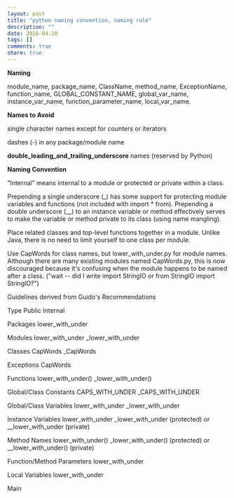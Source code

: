 ```yaml
---
layout: post
title: "python naming convention, naming rule"
description: ""
date: 2016-04-20
tags: []
comments: true
share: true
---
```


**Naming**

  

module_name, package_name, ClassName, method_name, ExceptionName,
function_name, GLOBAL_CONSTANT_NAME, global_var_name, instance_var_name,
function_parameter_name, local_var_name.

  

**Names to Avoid**

  

single character names except for counters or iterators

dashes (-) in any package/module name

__double_leading_and_trailing_underscore__ names (reserved by Python)

  

**Naming Convention**

  

"Internal" means internal to a module or protected or private within a class.

  

Prepending a single underscore (_) has some support for protecting module
variables and functions (not included with import * from). Prepending a double
underscore (__) to an instance variable or method effectively serves to make
the variable or method private to its class (using name mangling).

  

Place related classes and top-level functions together in a module. Unlike
Java, there is no need to limit yourself to one class per module.

  

Use CapWords for class names, but lower_with_under.py for module names.
Although there are many existing modules named CapWords.py, this is now
discouraged because it's confusing when the module happens to be named after a
class. ("wait -- did I write import StringIO or from StringIO import
StringIO?")

  

Guidelines derived from Guido's Recommendations

  

Type Public Internal

  

Packages lower_with_under

  

Modules lower_with_under _lower_with_under

  

Classes CapWords _CapWords

  

Exceptions CapWords

  

Functions lower_with_under() _lower_with_under()

  

Global/Class Constants CAPS_WITH_UNDER _CAPS_WITH_UNDER

  

Global/Class Variables lower_with_under _lower_with_under

  

Instance Variables lower_with_under _lower_with_under (protected) or
__lower_with_under (private)

  

Method Names lower_with_under() _lower_with_under() (protected) or
__lower_with_under() (private)

  

Function/Method Parameters lower_with_under

  

Local Variables lower_with_under

  

Main

